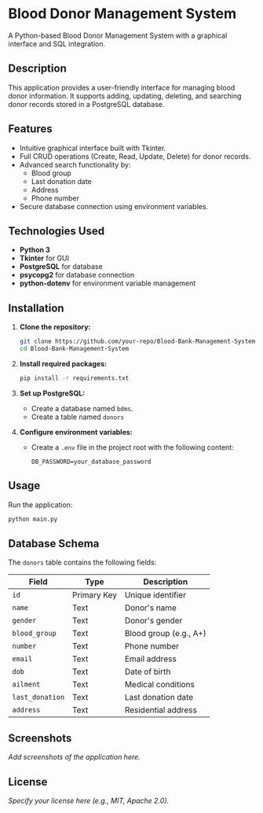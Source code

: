 # Blood Donor Management System

A Python-based Blood Donor Management System with a graphical interface and SQL integration.

## Description

This application provides a user-friendly interface for managing blood donor information. It supports adding, updating, deleting, and searching donor records stored in a PostgreSQL database.

## Features

- Intuitive graphical interface built with Tkinter.
- Full CRUD operations (Create, Read, Update, Delete) for donor records.
- Advanced search functionality by:
  - Blood group
  - Last donation date
  - Address
  - Phone number
- Secure database connection using environment variables.

## Technologies Used

- **Python 3**
- **Tkinter** for GUI
- **PostgreSQL** for database
- **psycopg2** for database connection
- **python-dotenv** for environment variable management

## Installation

1. **Clone the repository:**

   ```bash
   git clone https://github.com/your-repo/Blood-Bank-Management-System.git
   cd Blood-Bank-Management-System
   ```

2. **Install required packages:**

   ```bash
   pip install -r requirements.txt
   ```

3. **Set up PostgreSQL:**

   - Create a database named `bdms`.
   - Create a table named `donors`

4. **Configure environment variables:**
   - Create a `.env` file in the project root with the following content:
     ```
     DB_PASSWORD=your_database_password
     ```

## Usage

Run the application:

```bash
python main.py
```

## Database Schema

The `donors` table contains the following fields:

| Field           | Type        | Description            |
| --------------- | ----------- | ---------------------- |
| `id`            | Primary Key | Unique identifier      |
| `name`          | Text        | Donor's name           |
| `gender`        | Text        | Donor's gender         |
| `blood_group`   | Text        | Blood group (e.g., A+) |
| `number`        | Text        | Phone number           |
| `email`         | Text        | Email address          |
| `dob`           | Text        | Date of birth          |
| `ailment`       | Text        | Medical conditions     |
| `last_donation` | Text        | Last donation date     |
| `address`       | Text        | Residential address    |

## Screenshots

_Add screenshots of the application here._

## License

_Specify your license here (e.g., MIT, Apache 2.0)._
